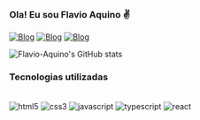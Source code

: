 ### Ola! Eu sou Flavio Aquino ✌️

[![Blog](https://img.shields.io/badge/LinkedIn-0077B5?style=for-the-badge&logo=linkedin&logoColor=white)](https://www.linkedin.com/in/fI%C3%A1vio-luiz-de-aquino-70402368)
[![Blog](https://img.shields.io/badge/Instagram-E4405F?style=for-the-badge&logo=instagram&logoColor=white)](https//:instagram.com/flavioaquino?igshi=YmMyMTA2M2Y=)
[![Blog](https://img.shields.io/badge/Blogger-FF5722?style=for-the-badge&logo=blogger&logoColor=white)](https://trailblazer.me/id/fluizdeaquino)

![Flavio-Aquino's GitHub stats](https://github-readme-stats.vercel.app/api?username=Flavio-Aquino&show_icons=true&theme=highcontrast)


### Tecnologias utilizadas 
<div style="display: inline_block"><br/> 
   <img align="center" alt="html5" src=" https://img.shields.io/badge/HTML5-E34F26?style=for-the-badge&logo=html5&logoColor=white"/>
   <img align="center" alt="css3" src=" https://img.shields.io/badge/CSS3-1572B6?style=for-the-badge&logo=css3&logoColor=white"/>
   <img align="center" alt="javascript" src=" https://img.shields.io/badge/JavaScript-F7DF1E?style=for-the-badge&logo=javascript&logoColor=black"/>
   <img align="center" alt="typescript" src=" https://img.shields.io/badge/TypeScript-007ACC?style=for-the-badge&logo=typescript&logoColor=white"/>
   <img align="center" alt="react" src=" https://img.shields.io/badge/React-20232A?style=for-the-badge&logo=react&logoColor=61DAFB"/>
  </div>
